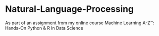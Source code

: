 # Natural-Language-Processing
As part of an assignment from my online course Machine Learning A-Z™: Hands-On Python & R In Data Science
